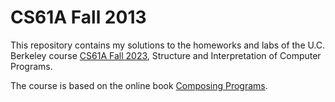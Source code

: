 # CS61A Fall 2013

This repository contains my solutions to the homeworks and labs of the U.C. Berkeley course [CS61A Fall 2023](https://inst.eecs.berkeley.edu/~cs61a/fa23/), Structure and Interpretation of Computer Programs. 

The course is based on the online book [Composing Programs](https://www.composingprograms.com/).